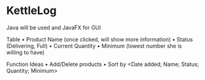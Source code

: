 # KettleLog

Java will be used and JavaFX for GUI

Table
• Product Name (once clicked, will show more information)
• Status (Delivering, Full)
• Current Quantity
• Minimum (lowest number she is willing to have)

Function Ideas
• Add/Delete products
• Sort by <Date added; Name; Status; Quantity; Minimum>



